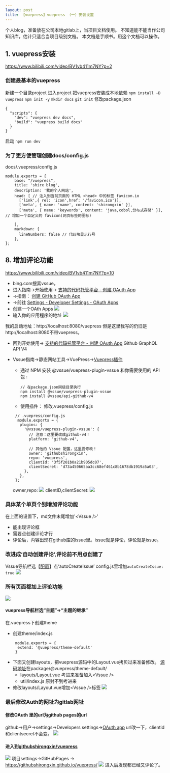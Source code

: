 ```yaml
---
layout: post
title: 【vuepress】vuepress （一）安装设置
---
```


个人blog，准备放在公司本地gitlab上，当项目文档使用。
不知道能不能当作公司知识库，估计只适合当项目级别文档。
本文档是手顺书。用这个文档可以操作。

## 1. vuepress安装
https://www.bilibili.com/video/BV1vb411m7NY?p=2

### 创建最基本的vuepress
新建一个目录project
进入project
把vuepress安装成本地依赖
`npm install -D vuepress`
`npm init -y`
`mkdir docs`
`git init`
修改package.json
```
{
  "scripts": {
    "dev": "vuepress dev docs",
    "build": "vuepress build docs"
  }
}
```
启动
`npm run dev`

### 为了更方便管理创建docs/config.js
docs/.vuepress/config.js
```
module.exports = {
    base: "/vuepress",
    title: 'shirx blog',
    description: '我的个人网站',
    head: [ // 注入到当前页面的 HTML <head> 中的标签 favicon.io
      ['link',{ rel: 'icon',href: '/favicon.ico'}],
      ['meta', { name: 'name', content: 'shirongxin' }],
      ['meta', { name: 'keywords', content: 'java,cobol,分布式存储' }], // 增加一个自定义的 favicon(网页标签的图标)

    ],
    markdown: {
      lineNumbers: false // 代码块显示行号
    },
};
```











## 8. 增加评论功能
https://www.bilibili.com/video/BV1vb411m7NY?p=10

- bing.com搜索vssue，
- 进入指南→开始使用→ [支持的代码托管平台 - 创建 OAuth App](https://vssue.js.org/zh/guide/supported-platforms.html)
- →指南： [创建 GitHub OAuth App](https://vssue.js.org/zh/guide/github.html)
- →前往 [Settings - Developer Settings - OAuth Apps](https://github.com/settings/developers)
- 创建一个OAth Apps
![](/images/2020-07-22-16-57-54.png)
- 输入你的应用程序的地址
![](/images/2020-07-22-16-58-45.png)

我的启动地址：http://localhost:8080/vuepress
但是这里我写的仍旧是http://localhost:8080不带vuepress。

- 回到开始使用→ [支持的代码托管平台 - 创建 OAuth App](https://vssue.js.org/zh/guide/supported-platforms.html) Github GraphQL API V4

- Vssue指南→静态网站工具→VuePress→[Vuepress插件](https://vssue.js.org/zh/guide/vuepress.html#vuepress-%E6%8F%92%E4%BB%B6)
  - 通过 NPM 安装 @vssue/vuepress-plugin-vssue 和你需要使用的 API 包 :
    ```
    // 在package.json同级目录执行
    npm install @vssue/vuepress-plugin-vssue
    npm install @vssue/api-github-v4
    ```
  - 使用插件：
    修改.vuepress/config.js
   ```
    // .vuepress/config.js
     module.exports = {
      plugins: {
        '@vssue/vuepress-plugin-vssue': {
          // 注意：这里要改成github-v4！
          platform: 'github-v4',

          // 其他的 Vssue 配置，这里要修改！
          owner: 'githubshirongxin',
          repo: 'vuepress',
          clientId: '3f5f201b0a21b905dc07',
          clientSecret: 'd73a450665aa3cc68ef461c8b1678db1919a5a03',
        },
      },
    };
   ```
   owner,repo:
   ![](/images/2020-07-22-17-09-00.png)
   clientID,clientSecret:
   ![](/images/2020-07-22-17-09-33.png)
   
### 具体某个单页个别增加评论功能
在上面的设置下，md文件末尾增加'\<Vssue />'
- 能出现评论框
- 需要点创建评论才行
- 评论后，内容出现在github库的issue里。issue就是评论，评论就是issue。

### 改进成‘自动创建评论’,评论前不用点创建了
Vssue导航栏选【[配置](https://vssue.js.org/zh/options/)】点‘autoCreateIssue’
config.js里增加`autoCreateIssue: true`
![](/images/2020-07-22-17-18-48.png)

### 所有页面都加上评论功能
![](/images/2020-07-22-17-20-57.png)

#### vuepress导航栏选“主题”→“主题的继承”
在.vuepress下创建theme
- 创建theme/index.js
  ```
   module.exports = {
    extend: '@vuepress/theme-default'
   }
  ```
- 下面又创建layouts，把vuepress源码中的Layout.vue拷贝过来准备修改。
[源码地址](https://github.com/githubshirongxin/vuepress)在package/@vuepress/theme-default/
  - layouts/Layout.vue 考进来准备加入\<Vssue />
  - util/index.js 原封不到考进来
- 修改layouts/Layout.vue增加\<Vssue />标签
![](/images/2020-07-22-17-25-46.png)

### 最后修改Auth的网址为gitlab网址
#### 修改OAuth 里的url为github pages的url
github→用户→settings→Developers settings→[OAuth app](https://github.com/settings/apps)
url改一下，clientid和clientsecret不会变。
![](/images/2020-07-22-17-38-16.png)

#### 进入到[githubshirongxin/vuepress](https://github.com/githubshirongxin/vuepress)
![](/images/2020-07-22-17-43-26.png)
项目settings→GitHubPages → https://githubshirongxin.github.io/vuepress/
![](/images/2020-07-22-17-44-11.png)
进入后发现都已经又评论了。


